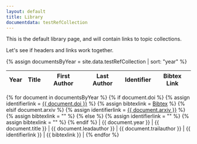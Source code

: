 ```yaml
---
layout: default
title: Library
documentdata: testRefCollection
---
```





This is the default library page, and will contain links to topic collections.

Let's see if headers and links work together.



{% assign documentsByYear = site.data.testRefCollection | sort: "year" %}

| Year | Title | First Author | Last Author | Identifier | Bibtex Link |
|:----:| ----- |:------------:|:-----------:|:----------:|:-----------:|
{% for document in documentsByYear %}
  {% if document.doi %}
    {% assign identifierlink = <a href="https://doi.org/{{ document.doi }}" >{{ document.doi }}</a> %}
    {% assign bibtexlink = <a href="https://api.crossref.org/works/doi:{{ document.doi }}/transform/application/x-bibtex" >Bibtex</a> %}
  {% elsif document.arxiv %}
    {% assign identifierlink = <a href="https://arxiv.org/abs/{{ document.arxiv }}" >{{ document.arxiv }}</a> %}
    {% assign bibtexlink = "" %}
  {% else %}
    {% assign identifierlink = "" %}
    {% assign bibtexlink = "" %}
  {% endif %}
  | {{ document.year }} | {{ document.title }} | {{ document.leadauthor }} | {{ document.trailauthor }} | {{ identifierlink }} | {{ bibtexlink }} |
{% endfor %}






